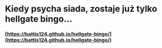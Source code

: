 # Kiedy psycha siada, zostaje już tylko hellgate bingo...

### [https://battis124.github.io/hellgate-bingo/](https://battis124.github.io/hellgate-bingo/)
